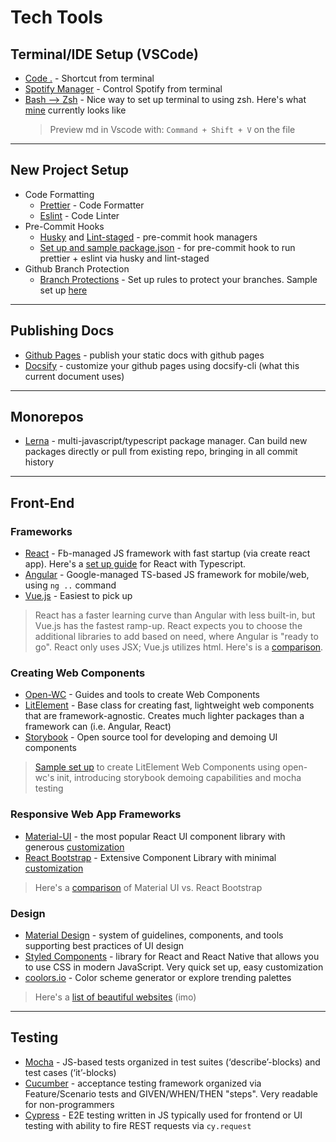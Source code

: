 # Tech Tools

## Terminal/IDE Setup (VSCode)

- [Code .](https://code.visualstudio.com/setup/mac) - Shortcut from terminal
- [Spotify Manager](https://github.com/hnarayanan/shpotify) - Control Spotify from terminal
- [Bash --> Zsh](https://www.freecodecamp.org/news/jazz-up-your-zsh-terminal-in-seven-steps-a-visual-guide-e81a8fd59a38/) - Nice way to set up terminal to using zsh. Here's what [mine](static/zsh-sample-terminal.md) currently looks like
  > Preview md in Vscode with: `Command + Shift + V` on the file

---

## New Project Setup

- Code Formatting
  - [Prettier](https://prettier.io/en/install.html) - Code Formatter
  - [Eslint](https://eslint.org/user-guide/getting-started) - Code Linter
- Pre-Commit Hooks
  - [Husky](https://typicode.github.io/husky/#/) and [Lint-staged](https://www.npmjs.com/package/lint-staged) - pre-commit hook managers
  - [Set up and sample package.json](./pre-commit-hooks.md) - for pre-commit hook to run prettier + eslint via husky and lint-staged
- Github Branch Protection
  - [Branch Protections](https://docs.github.com/en/enterprise-server@3.0/github/administering-a-repository/managing-a-branch-protection-rule) - Set up rules to protect your branches. Sample set up [here](./branch-protections.md)

---

## Publishing Docs

- [Github Pages](https://pages.github.com/) - publish your static docs with github pages
- [Docsify](https://angry-swanson-b4e47b.netlify.app/quickstart) - customize your github pages using docsify-cli (what this current document uses)

---

## Monorepos

- [Lerna](https://lerna.js.org/) - multi-javascript/typescript package manager. Can build new packages directly or pull from existing repo, bringing in all commit history

---

## Front-End

### Frameworks

- [React](https://reactjs.org/getting-started.html) - Fb-managed JS framework with fast startup (via create react app). Here's a [set up guide](./react-with-typescript.md) for React with Typescript.
- [Angular](https://angular.io/guide/setup-local) - Google-managed TS-based JS framework for mobile/web, using `ng ..` command
- [Vue.js](https://vuejs.org/v2/guide/) - Easiest to pick up

> React has a faster learning curve than Angular with less built-in, but Vue.js has the fastest ramp-up. React expects you to choose the additional libraries to add based on need, where Angular is "ready to go". React only uses JSX; Vue.js utilizes html. Here's is a [comparison](https://academind.com/tutorials/angular-vs-react-vs-vue-my-thoughts/).

### Creating Web Components

- [Open-WC](https://open-wc.org/) - Guides and tools to create Web Components
- [LitElement](https://lit-element.polymer-project.org/guide) - Base class for creating fast, lightweight web components that are framework-agnostic. Creates much lighter packages than a framework can (i.e. Angular, React)
- [Storybook](https://storybook.js.org/) - Open source tool for developing and demoing UI components

> [Sample set up](./lit-element-web-components.md) to create LitElement Web Components using open-wc's init, introducing storybook demoing capabilities and mocha testing

### Responsive Web App Frameworks

- [Material-UI](https://material-ui.com/) - the most popular React UI component library with generous [customization](https://material-ui.com/customization/theming/)
- [React Bootstrap](https://react-bootstrap.github.io/getting-started/introduction) - Extensive Component Library with minimal [customization](https://getbootstrap.com/4.5/utilities/colors/)

> Here's a [comparison](https://uxplanet.org/material-ui-vs-bootstrap-a-detailed-comparison-8fc9151db5ed) of Material UI vs. React Bootstrap

### Design

- [Material Design](https://material.io/design) - system of guidelines, components, and tools supporting best practices of UI design
- [Styled Components](https://styled-components.com/) - library for React and React Native that allows you to use CSS in modern JavaScript. Very quick set up, easy customization
- [coolors.io](https://coolors.co/) - Color scheme generator or explore trending palettes

> Here's a [list of beautiful websites](./website-designs.md) (imo)

---

## Testing

- [Mocha](https://mochajs.org/#installation) - JS-based tests organized in test suites (‘describe’-blocks) and test cases (‘it’-blocks)
- [Cucumber](https://cucumber.io/) - acceptance testing framework organized via Feature/Scenario tests and GIVEN/WHEN/THEN "steps". Very readable for non-programmers
- [Cypress](https://www.cypress.io/) - E2E testing written in JS typically used for frontend or UI testing with ability to fire REST requests via `cy.request`
